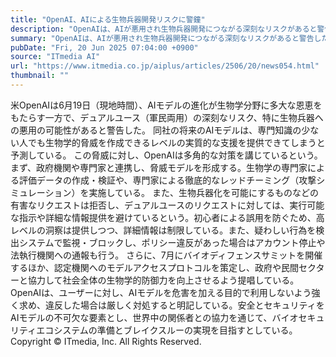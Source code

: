 ```yaml
---
title: "OpenAI、AIによる生物兵器開発リスクに警鐘"
description: "OpenAIは、AIが悪用され生物兵器開発につながる深刻なリスクがあると警告した。同社の将来のAIモデルは専門知識のない人物による生物学的脅威の作成を可能にする恐れがあるという。有害リクエストの拒否や専門家との連携、疑わしい行為の監視などの多角的な対策を講じ、社会全体の防御力向上も提唱している。"
summary: "OpenAIは、AIが悪用され生物兵器開発につながる深刻なリスクがあると警告した。同社の将来のAIモデルは専門知識のない人物による生物学的脅威の作成を可能にする恐れがあるという。有害リクエストの拒否や専門家との連携、疑わしい行為の監視などの"
pubDate: "Fri, 20 Jun 2025 07:04:00 +0900"
source: "ITmedia AI"
url: "https://www.itmedia.co.jp/aiplus/articles/2506/20/news054.html"
thumbnail: ""
---
```


米OpenAIは6月19日（現地時間）、AIモデルの進化が生物学分野に多大な恩恵をもたらす一方で、デュアルユース（軍民両用）の深刻なリスク、特に生物兵器への悪用の可能性があると警告した。
同社の将来のAIモデルは、専門知識の少ない人でも生物学的脅威を作成できるレベルの実質的な支援を提供できてしまうと予測している。
この脅威に対し、OpenAIは多角的な対策を講じているという。
まず、政府機関や専門家と連携し、脅威モデルを形成する。生物学の専門家による評価データの作成・検証や、専門家による徹底的なレッドチーミング（攻撃シミュレーション）を実施している。
また、生物兵器化を可能にするものなどの有害なリクエストは拒否し、デュアルユースのリクエストに対しては、実行可能な指示や詳細な情報提供を避けているという。初心者による誤用を防ぐため、高レベルの洞察は提供しつつ、詳細情報は制限している。また、疑わしい行為を検出システムで監視・ブロックし、ポリシー違反があった場合はアカウント停止や法執行機関への通報も行う。
さらに、7月にバイオディフェンスサミットを開催するほか、認定機関へのモデルアクセスプロトコルを策定し、政府や民間セクターと協力して社会全体の生物学的防御力を向上させるよう提唱している。
OpenAIは、ユーザーに対し、AIモデルを危害を加える目的で利用しないよう強く求め、違反した場合は厳しく対処すると明記している。安全とセキュリティをAIモデルの不可欠な要素とし、世界中の関係者との協力を通じて、バイオセキュリティエコシステムの準備とブレイクスルーの実現を目指すとしている。
Copyright © ITmedia, Inc. All Rights Reserved.